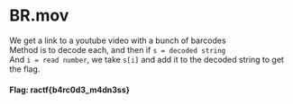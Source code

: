 # BR.mov

We get a link to a youtube video with a bunch of barcodes  
Method is to decode each, and then if `s = decoded string`   
And `i = read number`, we take `s[i]` and add it to the decoded string to get the flag.  
#### Flag: ractf{b4rc0d3_m4dn3ss}
